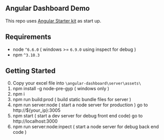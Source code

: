 ## Angular Dashboard Demo
This repo uses [Angular Starter kit](https://github.com/AngularClass/angular-starter) as start up.

## Requirements

* node `^6.6.0` ( windows >= `6.9.0` using inspect for debug )
* npm `^3.10.3`

## Getting Started
0. Copy your excel file into `\angular-dashboard\server\assets\`
1. npm install -g node-pre-gyp ( windows only )
2. npm i
3. npm run build:prod ( build static bundle files for server ) 
4. npm run server:node ( start a node server for production ) go to http://${your_ip}:3005
5. npm start ( start a dev server for debug front end code) go to http://localhost:3000
6. npm run server:node:inpect ( start a node server for debug back end code )